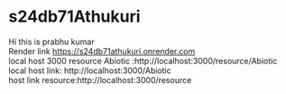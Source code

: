 # s24db71Athukuri
Hi this is prabhu kumar <br>
Render link https://s24db71athukuri.onrender.com<br>
local host 3000 resource Abiotic :http://localhost:3000/resource/Abiotic<br>
local host link: http://localhost:3000/Abiotic<br>
host link resource:http://localhost:3000/resource


